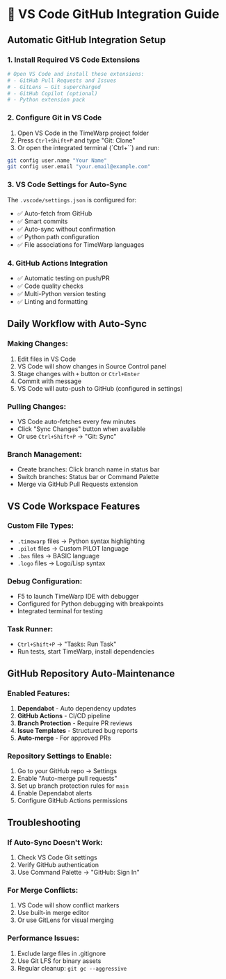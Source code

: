 # 🔗 VS Code GitHub Integration Guide

## Automatic GitHub Integration Setup

### 1. Install Required VS Code Extensions
```bash
# Open VS Code and install these extensions:
# - GitHub Pull Requests and Issues
# - GitLens — Git supercharged
# - GitHub Copilot (optional)
# - Python extension pack
```

### 2. Configure Git in VS Code
1. Open VS Code in the TimeWarp project folder
2. Press `Ctrl+Shift+P` and type "Git: Clone"
3. Or open the integrated terminal (`Ctrl+``) and run:
```bash
git config user.name "Your Name"
git config user.email "your.email@example.com"
```

### 3. VS Code Settings for Auto-Sync
The `.vscode/settings.json` is configured for:
- ✅ Auto-fetch from GitHub
- ✅ Smart commits
- ✅ Auto-sync without confirmation
- ✅ Python path configuration
- ✅ File associations for TimeWarp languages

### 4. GitHub Actions Integration
- ✅ Automatic testing on push/PR
- ✅ Code quality checks
- ✅ Multi-Python version testing
- ✅ Linting and formatting

## Daily Workflow with Auto-Sync

### Making Changes:
1. Edit files in VS Code
2. VS Code will show changes in Source Control panel
3. Stage changes with `+` button or `Ctrl+Enter`
4. Commit with message
5. VS Code will auto-push to GitHub (configured in settings)

### Pulling Changes:
- VS Code auto-fetches every few minutes
- Click "Sync Changes" button when available
- Or use `Ctrl+Shift+P` → "Git: Sync"

### Branch Management:
- Create branches: Click branch name in status bar
- Switch branches: Status bar or Command Palette
- Merge via GitHub Pull Requests extension

## VS Code Workspace Features

### Custom File Types:
- `.timewarp` files → Python syntax highlighting
- `.pilot` files → Custom PILOT language
- `.bas` files → BASIC language
- `.logo` files → Logo/Lisp syntax


### Debug Configuration:
- F5 to launch TimeWarp IDE with debugger
- Configured for Python debugging with breakpoints
- Integrated terminal for testing

### Task Runner:
- `Ctrl+Shift+P` → "Tasks: Run Task"
- Run tests, start TimeWarp, install dependencies

## GitHub Repository Auto-Maintenance

### Enabled Features:
1. **Dependabot** - Auto dependency updates
2. **GitHub Actions** - CI/CD pipeline
3. **Branch Protection** - Require PR reviews
4. **Issue Templates** - Structured bug reports
5. **Auto-merge** - For approved PRs

### Repository Settings to Enable:
1. Go to your GitHub repo → Settings
2. Enable "Auto-merge pull requests"
3. Set up branch protection rules for `main`
4. Enable Dependabot alerts
5. Configure GitHub Actions permissions

## Troubleshooting

### If Auto-Sync Doesn't Work:
1. Check VS Code Git settings
2. Verify GitHub authentication
3. Use Command Palette → "GitHub: Sign In"

### For Merge Conflicts:
1. VS Code will show conflict markers
2. Use built-in merge editor
3. Or use GitLens for visual merging

### Performance Issues:
1. Exclude large files in .gitignore
2. Use Git LFS for binary assets
3. Regular cleanup: `git gc --aggressive`